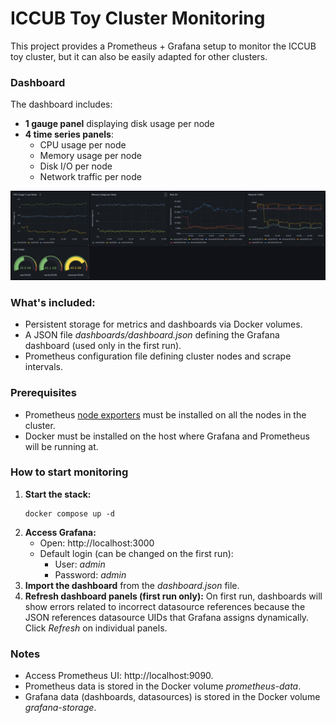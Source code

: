 # ICCUB Toy Cluster Monitoring

This project provides a Prometheus + Grafana setup to monitor the ICCUB toy cluster, but it can also be easily adapted for other clusters.

### Dashboard
The dashboard includes:
- **1 gauge panel** displaying disk usage per node
- **4 time series panels**:
  - CPU usage per node
  - Memory usage per node
  - Disk I/O per node
  - Network traffic per node

![Example dashboard](dashboard.png)

### What's included:
- Persistent storage for metrics and dashboards via Docker volumes.
- A JSON file _dashboards/dashboard.json_ defining the Grafana dashboard (used only in the first run).
- Prometheus configuration file defining cluster nodes and scrape intervals.

### Prerequisites
- Prometheus [node exporters](https://github.com/prometheus/node_exporter) must be installed on all the nodes in the cluster.
- Docker must be installed on the host where Grafana and Prometheus will be running at.

### How to start monitoring
 1. **Start the stack:**
    ```shell
    docker compose up -d
    ```
2. **Access Grafana:**
    - Open: http://localhost:3000
    - Default login (can be changed on the first run):
      - User: _admin_
      - Password: _admin_
3. **Import the dashboard** from the _dashboard.json_ file. 
4. **Refresh dashboard panels (first run only):** On first run, dashboards will show errors related to incorrect datasource references because the JSON references datasource UIDs that Grafana assigns dynamically. 
Click _Refresh_ on individual panels.

### Notes
- Access Prometheus UI: http://localhost:9090.
- Prometheus data is stored in the Docker volume _prometheus-data_.
- Grafana data (dashboards, datasources) is stored in the Docker volume _grafana-storage_.
